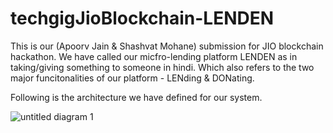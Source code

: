 # techgigJioBlockchain-LENDEN
This is our (Apoorv Jain &amp; Shashvat Mohane) submission for JIO blockchain hackathon. We have called our micfro-lending platform LENDEN as in taking/giving something to someone in hindi. Which also refers to the two major funcitonalities of our platform - LENding &amp; DONating.

Following is the architecture we have defined for our system. 

![untitled diagram 1](https://user-images.githubusercontent.com/19915187/40072293-e7f12d44-5890-11e8-8df5-5cdc23b68b02.jpg)
